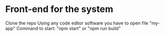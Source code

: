 # Front-end for the system
Clone the repo
Using any code editor software you have to open file "my-app"
Command to start: "npm start" or "npm run build"
